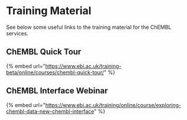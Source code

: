 # Training Material

See below some useful links to the training material for the ChEMBL services.

## ChEMBL Quick Tour

{% embed url="https://www.ebi.ac.uk/training-beta/online/courses/chembl-quick-tour/" %}

## ChEMBL Interface Webinar

{% embed url="https://www.ebi.ac.uk/training/online/course/exploring-chembl-data-new-chembl-interface" %}



